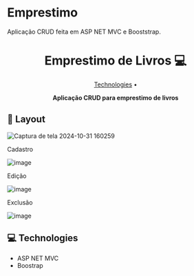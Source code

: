 ﻿# Emprestimo
Aplicação CRUD feita em ASP NET MVC e Booststrap.
<h1 align="center" style="font-weight: bold;">Emprestimo de Livros 💻</h1>

<p align="center">
 <a href="#tech">Technologies</a> • 
</p>

<p align="center">
    <b>Aplicação CRUD para emprestimo de livros</b>
</p>


<h2 id="layout">🎨 Layout</h2>
<p align="center">

![Captura de tela 2024-10-31 160259](https://github.com/user-attachments/assets/e2f85e4e-a2c6-4f9f-a196-5009a3ee13d8)


Cadastro

![image](https://github.com/user-attachments/assets/389ad743-7705-464d-8d44-ef8a546d8762)

Edição

![image](https://github.com/user-attachments/assets/cb9f11ae-f3af-48ef-843a-d155adb51768)

Exclusão

![image](https://github.com/user-attachments/assets/a18996ad-32ba-404a-a3be-d5afb68b6469)
</p>

<h2 id="technologies">💻 Technologies</h2>
<ul>
 <li>ASP NET MVC</li>
 <li>Boostrap</li>
</ul>
